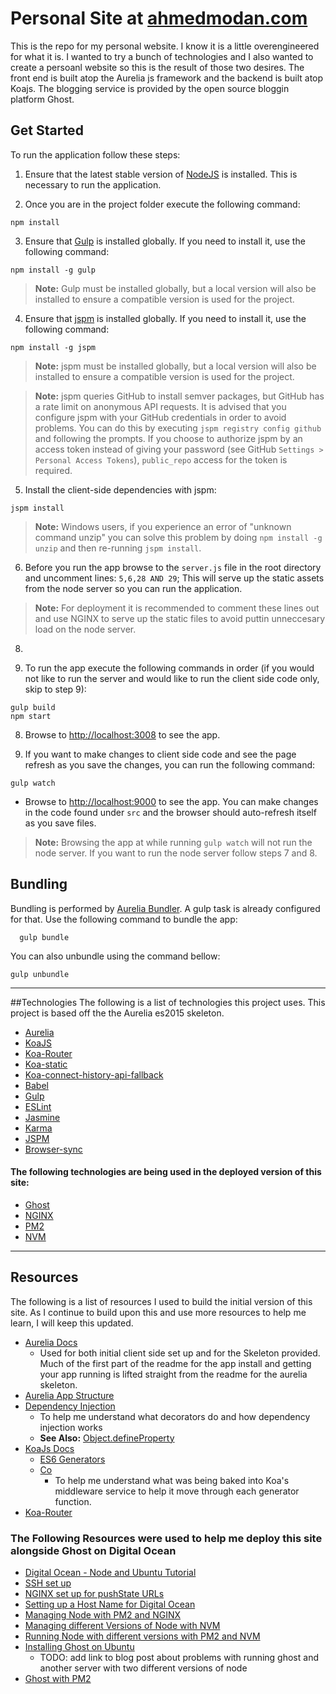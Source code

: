 # Personal Site at [ahmedmodan.com](http://ahmedmodan.com)

This is the repo for my personal website. I know it is a little overengineered for what it is. I wanted to
try a bunch of technologies and I also wanted to create a persoanl website so this is the result of those two desires.
The front end is built atop the Aurelia js framework and the backend is built atop Koajs. The blogging service is provided by
the open source bloggin platform Ghost.

## Get Started

To run the application follow these steps:

1. Ensure that the latest stable version of [NodeJS](http://nodejs.org/) is installed.
This is necessary to run the application.

2. Once you are in the project folder execute the following command:
  ```shell
  npm install
  ```
3. Ensure that [Gulp](http://gulpjs.com/) is installed globally. If you need to install it, use the following command:

  ```shell
  npm install -g gulp
  ```
  > **Note:** Gulp must be installed globally, but a local version will also be installed to ensure a compatible version is used for the project.

4. Ensure that [jspm](http://jspm.io/) is installed globally. If you need to install it, use the following command:

  ```shell
  npm install -g jspm
  ```
  > **Note:** jspm must be installed globally, but a local version will also be installed to ensure a compatible version is used for the project.

  > **Note:** jspm queries GitHub to install semver packages, but GitHub has a rate limit on anonymous API requests. It is advised that you configure jspm with your GitHub credentials in order to avoid problems. You can do this by executing `jspm registry config github` and following the prompts. If you choose to authorize jspm by an access token instead of giving your password (see GitHub `Settings > Personal Access Tokens`), `public_repo` access for the token is required.

5. Install the client-side dependencies with jspm:

  ```shell
  jspm install
  ```
  >**Note:** Windows users, if you experience an error of "unknown command unzip" you can solve this problem by doing `npm install -g unzip` and then re-running `jspm install`.

6. Before you run the app browse to the `server.js` file in the root directory and uncomment lines: `5,6,28 AND 29`;
This will serve up the static assets from the node server so you can run the application.

  >**Note:** For deployment it is recommended to comment these lines out and use NGINX to serve up the static files to avoid puttin unneccesary load on the node server.

8.

7. To run the app execute the following commands in order (if you would not like to run the server and would like to run the client side code only, skip to step 9):

  ```shell
  gulp build
  npm start
  ```

8. Browse to [http://localhost:3008](http://localhost:3008) to see the app.

9. If you want to make changes to client side code and see the page refresh as you save the changes, you can run the following command:

  ```shell
  gulp watch
  ```
  * Browse to [http://localhost:9000](http://localhost:9000) to see the app. You can make changes in the code found under `src` and the browser should auto-refresh itself as you save files.
  > **Note:** Browsing the app at while running `gulp watch` will not run the node server. If you want to run the node server follow steps 7 and 8.


## Bundling
Bundling is performed by [Aurelia Bundler](http://github.com/aurelia/bundler). A gulp task is already configured for that. Use the following command to bundle the app:

  ```shell
    gulp bundle
  ```

You can also unbundle using the command bellow:

  ```shell
  gulp unbundle
  ```



---

##Technologies
 The following is a list of technologies this project uses. This project is based off the the Aurelia es2015 skeleton.

 * [Aurelia](http://aurelia.io/)
 * [KoaJS](http://koajs.com/)
 * [Koa-Router](https://github.com/alexmingoia/koa-router)
 * [Koa-static](https://github.com/koajs/static)
 * [Koa-connect-history-api-fallback](https://github.com/davezuko/koa-connect-history-api-fallback)
 * [Babel](https://babeljs.io/)
 * [Gulp](http://gulpjs.com/)
 * [ESLint](http://eslint.org/)
 * [Jasmine](http://jasmine.github.io/)
 * [Karma](https://karma-runner.github.io/0.13/index.html)
 * [JSPM](http://jspm.io/)
 * [Browser-sync](https://www.browsersync.io/)

#### The following technologies are being used in the deployed version of this site:
 * [Ghost](https://ghost.org/)
 * [NGINX](https://www.nginx.com/)
 * [PM2](http://pm2.keymetrics.io/) 
 * [NVM](https://github.com/creationix/nvm)


---

## Resources
The following is a list of resources I used to build the initial version of this site.
As I continue to build upon this and use more resources to help me learn, I will keep this updated.

* [Aurelia Docs](http://aurelia.io/docs.html#/aurelia/framework/latest/doc/article/what-is-aurelia)
  * Used for both initial client side set up and for the Skeleton provided. Much of the first part of
  the readme for the app install and getting your app running is lifted straight from the readme for the aurelia skeleton.
* [Aurelia App Structure](http://ilikekillnerds.com/2015/10/how-to-structure-an-aurelia-application/)
* [Dependency Injection](https://medium.com/google-developers/exploring-es7-decorators-76ecb65fb841#.kbomj32py)
  * To help me understand what decorators do and how dependency injection works
  * **See Also:** [Object.defineProperty](https://developer.mozilla.org/en-US/docs/Web/JavaScript/Reference/Global_Objects/Object/defineProperty)
* [KoaJs Docs](http://koajs.com/)
  * [ES6 Generators](https://davidwalsh.name/es6-generators)
  * [Co](https://www.npmjs.com/package/co)
    * To help me understand what was being baked into Koa's middleware service to help it move through each generator function.
* [Koa-Router](https://www.npmjs.com/package/koa-router)

### The Following Resources were used to help me deploy this site alongside Ghost on Digital Ocean

* [Digital Ocean - Node and Ubuntu Tutorial](https://www.digitalocean.com/community/tutorials/how-to-set-up-a-node-js-application-for-production-on-ubuntu-14-04)
* [SSH set up](https://www.digitalocean.com/community/tutorials/initial-server-setup-with-ubuntu-14-04)
* [NGINX set up for pushState URLs](http://stackoverflow.com/questions/9184959/rewriting-nginx-for-pushstate-urls)
* [Setting up a Host Name for Digital Ocean](https://www.digitalocean.com/community/tutorials/how-to-set-up-a-host-name-with-digitalocean)
* [Managing Node with PM2 and NGINX](https://doesnotscale.com/deploying-node-js-with-pm2-and-nginx/)
* [Managing different Versions of Node with NVM](https://www.digitalocean.com/community/tutorials/how-to-install-node-js-with-nvm-node-version-manager-on-a-vps)
* [Running Node with different versions with PM2 and NVM](https://github.com/Unitech/PM2/issues/1034)
* [Installing Ghost on Ubuntu](https://www.howtoinstallghost.com/how-to-install-ghost-on-ubuntu-server-12-04/)
  * TODO: add link to blog post about problems with running ghost and another server with two different versions of node
* [Ghost with PM2](https://www.allaboutghost.com/keep-ghost-running-with-pm2/)
